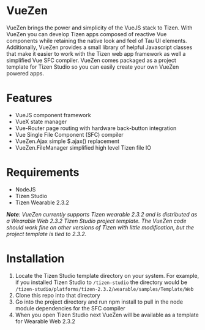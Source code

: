 # VueZen 
VueZen brings the power and simplicity of the VueJS stack to Tizen. With VueZen you can develop Tizen apps composed of reactive Vue components while retaining the native look and feel of Tau UI elements. Additionally, VueZen provides a small library of helpful Javascript classes that make it easier to work with the Tizen web app framework as well a simplified Vue SFC compiler. VueZen comes packaged as a project template for Tizen Studio so you can easily create your own VueZen powered apps.

# Features
* VueJS component framework
* VueX state manager
* Vue-Router page routing with hardware back-button integration
* Vue Single File Component (SFC) compiler
* VueZen.Ajax simple $.ajax() replacement
* VueZen.FileManager simplified high level Tizen file IO

# Requirements
* NodeJS
* Tizen Studio
* Tizen Wearable 2.3.2

***Note**:* *VueZen currently supports Tizen wearable 2.3.2 and is distributed as a Wearable Web 2.3.2 Tizen Studio project template. The VueZen code should work fine on other versions of Tizen with little modification, but the project template is tied to 2.3.2.*

# Installation
1. Locate the Tizen Studio template directory on your system. For example, if you installed Tizen Studio to `/tizen-studio` the directory would be `/tizen-studio/platforms/tizen-2.3.2/wearable/samples/Template/Web`
2. Clone this repo into that directory
3. Go into the project directory and run npm install to pull in the node module dependencies for the SFC compiler
4. When you open Tizen Studio next VueZen will be available as a template for Wearable Web 2.3.2 